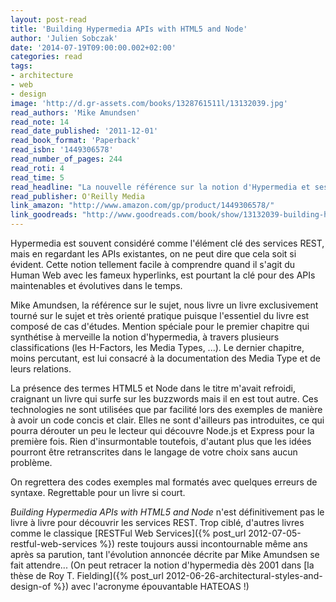 ```yaml
---
layout: post-read
title: 'Building Hypermedia APIs with HTML5 and Node'
author: 'Julien Sobczak'
date: '2014-07-19T09:00:00.002+02:00'
categories: read
tags:
- architecture
- web
- design
image: 'http://d.gr-assets.com/books/1328761511l/13132039.jpg'
read_authors: 'Mike Amundsen'
read_note: 14
read_date_published: '2011-12-01'
read_book_format: 'Paperback'
read_isbn: '1449306578'
read_number_of_pages: 244
read_roti: 4
read_time: 5
read_headline: "La nouvelle référence sur la notion d'Hypermedia et ses Media Types. On réfléchit l'évolution prochaine des services REST même si on continue de se poser beaucoup de questions. Une lecture fortement recommandée."
read_publisher: O'Reilly Media
link_amazon: "http://www.amazon.com/gp/product/1449306578/"
link_goodreads: "http://www.goodreads.com/book/show/13132039-building-hypermedia-apis-with-html5-and-node"
---
```



Hypermedia est souvent considéré comme l'élément clé des services REST, mais en regardant les APIs existantes, on ne peut dire que cela soit si évident. Cette notion tellement facile à comprendre quand il s'agit du Human Web avec les fameux hyperlinks, est pourtant la clé pour des APIs maintenables et évolutives dans le temps.

Mike Amundsen, la référence sur le sujet, nous livre un livre exclusivement tourné sur le sujet et très orienté pratique puisque l'essentiel du livre est composé de cas d'études. Mention spéciale pour le premier chapitre qui synthétise à merveille la notion d'hypermedia, à travers plusieurs classifications (les H-Factors, les Media Types, ...). Le dernier chapitre, moins percutant, est lui consacré à la documentation des Media Type et de leurs relations.

La présence des termes HTML5 et Node dans le titre m'avait refroidi, craignant un livre qui surfe sur les buzzwords mais il en est tout autre. Ces technologies ne sont utilisées que par facilité lors des exemples de manière à avoir un code concis et clair. Elles ne sont d'ailleurs pas introduites, ce qui pourra dérouter un peu le lecteur qui découvre Node.js et Express pour la première fois. Rien d'insurmontable toutefois, d'autant plus que les idées pourront être retranscrites dans le langage de votre choix sans aucun problème.

On regrettera des codes exemples mal formatés avec quelques erreurs de syntaxe. Regrettable pour un livre si court.

*Building Hypermedia APIs with HTML5 and Node* n'est définitivement pas le livre à livre pour découvrir les services REST. Trop ciblé, d'autres livres comme le classique [RESTFul Web Services]({% post_url 2012-07-05-restful-web-services %}) reste toujours aussi incontournable même ans après sa parution, tant l'évolution annoncée décrite par Mike Amundsen se fait attendre... (On peut retracer la notion d'hypermedia dès 2001 dans [la thèse de Roy T. Fielding]({% post_url 2012-06-26-architectural-styles-and-design-of %}) avec l'acronyme épouvantable HATEOAS !)

